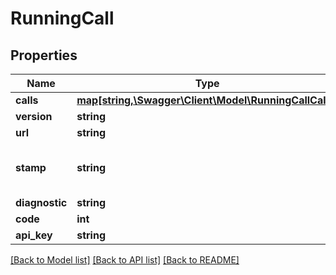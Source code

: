 # RunningCall

## Properties
Name | Type | Description | Notes
------------ | ------------- | ------------- | -------------
**calls** | [**map[string,\Swagger\Client\Model\RunningCallCalls]**](RunningCallCalls.md) |  | [optional] 
**version** | **string** |  | [optional] 
**url** | **string** | Called url | [optional] 
**stamp** | **string** | Date YYYY-MM-DD HH:II | [optional] 
**diagnostic** | **string** |  | [optional] 
**code** | **int** | Http code | [optional] 
**api_key** | **string** |  | [optional] 

[[Back to Model list]](../../README.md#documentation-for-models) [[Back to API list]](../../README.md#documentation-for-api-endpoints) [[Back to README]](../../README.md)

